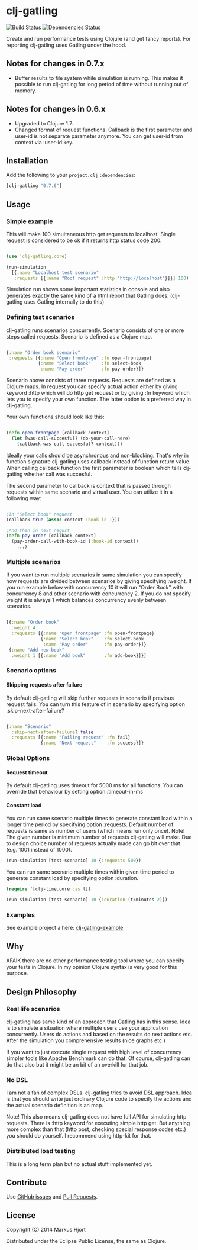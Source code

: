 # clj-gatling

[![Build Status](https://travis-ci.org/mhjort/clj-gatling.png?branch=master)](https://travis-ci.org/mhjort/clj-gatling)
[![Dependencies Status](http://jarkeeper.com/mhjort/clj-gatling/status.png)](http://jarkeeper.com/mhjort/clj-gatling)

Create and run performance tests using Clojure (and get fancy reports).
For reporting clj-gatling uses Gatling under the hood.

## Notes for changes in 0.7.x

* Buffer results to file system while simulation is running.
  This makes it possible to run clj-gatling for long period of time without
  running out of memory.

## Notes for changes in 0.6.x

* Upgraded to Clojure 1.7.
* Changed format of request functions.
  Callback is the first parameter and user-id is not separate parameter anymore.
  You can get user-id from context via :user-id key.

## Installation

Add the following to your `project.clj` `:dependencies`:

```clojure
[clj-gatling "0.7.6"]
```

## Usage

### Simple example

This will make 100 simultaneous http get requests to localhost.
Single request is considered to be ok if it returns http status code 200.

```clojure

(use 'clj-gatling.core)

(run-simulation
  [{:name "Localhost test scenario"
   :requests [{:name "Root request" :http "http://localhost"}]}] 100)
```

Simulation run shows some important statistics in console and also
generates exactly the same kind of a html report that Gatling does.
(clj-gatling uses Gatling internally to do this)

### Defining test scenarios

clj-gatling runs scenarios concurrently. Scenario consists of one or
more steps called requests. Scenario is defined as a Clojure map.

```clojure

{:name "Order book scenario"
 :requests [{:name "Open frontpage" :fn open-frontpage}
            {:name "Select book"    :fn select-book
             :name "Pay order"      :fn pay-order}]}
```

Scenario above consists of three requests. Requests are defined as
a Clojure maps. In request you can specify actual action either
by giving keyword :http which will do http get request or by
giving :fn keyword which lets you to specify your own function.
The latter option is a preferred way in clj-gatling.

Your own functions should look like this:


```clojure

(defn open-frontpage [callback context]
  (let [was-call-succesful? (do-your-call-here)
    (callback was-call-succesful? context)))

```

Ideally your calls should be asynchronous and non-blocking.
That's why in function signature clj-gatling uses callback instead
of function return value. When calling callback function the first
parameter is boolean which tells clj-gatling whether call was
succesful.

The second parameter to callback is context that is passed through
requests within same scenario and virtual user. You can utilize it
in a following way:

```clojure

;In "Select book" request
(callback true (assoc context :book-id 1}))

;And then in next requst
(defn pay-order [callback context]
  (pay-order-call-with-book-id (:book-id context))
    ...)

```

### Multiple scenarios

If you want to run multiple scenarios in same simulation you
can specify how requests are divided between scenarios by giving
specifying :weight. If you run example below with concurrency
10 it will run "Order Book" with concurrency 8 and other scenario
with concurrency 2. If you do not specify weight it is always 1
which balances concurrency evenly between scenarios.

```clojure

[{:name "Order book"
  :weight 4
  :requests [{:name "Open frontpage" :fn open-frontpage}
             {:name "Select book"    :fn select-book
              :name "Pay order"      :fn pay-order}]}
 {:name "Add new book"
  :weight 1 [{:name "Add book"       :fn add-book}]}]

```

### Scenario options

#### Skipping requests after failure

By default clj-gatling will skip further requests in scenario if
previous request fails. You can turn this feature of in scenario
by specifying option :skip-next-after-failure?

```clojure

{:name "Scenario"
  :skip-next-after-failure? false
  :requests [{:name "Failing request" :fn fail}
             {:name "Next request"    :fn success}]}
```

### Global Options

#### Request timeout

By default clj-gatling uses timeout for 5000 ms for all functions.
You can override that behaviour by setting option :timeout-in-ms

#### Constant load

You can run same scenario multiple times to generate constant load
within a longer time period by specifying option :requests.
Default number of requests is same as number of users (which means
run only once). Note! The given number is minimum number of requests
clj-gatling will make. Due to design choice number of requests actually
made can go bit over that (e.g. 1001 instead of 1000).


```clojure
(run-simulation [test-scenario] 10 {:requests 500})

```

You can run same scenario multiple times within given time period
to generate constant load by specifying option :duration.

```clojure
(require '[clj-time.core :as t])

(run-simulation [test-scenario] 10 {:duration (t/minutes 2)})

```

### Examples

See example project a here: [clj-gatling-example](https://github.com/mhjort/clj-gatling-example)

## Why

AFAIK there are no other performance testing tool where you can specify
your tests in Clojure. In my opinion Clojure syntax is very good for
this purpose.


## Design Philosophy

### Real life scenarios

clj-gatling has same kind of an approach that Gatling has in this sense.
Idea is to simulate a situation where multiple users use your application
concurrently. Users do actions and based on the results do next actions etc.
After the simulation you comprehensive results (nice graphs etc.)

If you want to just execute single request with high level of concurrency
simpler tools like Apache Benchmark can do that. Of course, clj-gatling
can do that also but it might be an bit of an overkill for that job.

### No DSL

I am not a fan of complex DSLs. clj-gatling tries to avoid DSL approach.
Idea is that you should write just ordinary Clojure code to specify the
actions and the actual scenario definition is an map.

Note! This also means clj-gatling does not have full API for simulating
http requests. There is :http keyword for executing simple http get.
But anything more complex than that (http post, checking special
response codes etc.) you should do yourself. I recommend using http-kit
for that.

### Distributed load testing

This is a long term plan but no actual stuff implemented yet.

## Contribute

Use [GitHub issues](https://github.com/mhjort/clj-gatling/issues) and [Pull Requests](https://github.com/mhjort/clj-gatling/pulls).

## License

Copyright (C) 2014 Markus Hjort

Distributed under the Eclipse Public License, the same as Clojure.
